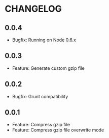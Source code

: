 # CHANGELOG

## 0.0.4
+ Bugfix: Running on Node 0.6.x

## 0.0.3
+ Feature: Generate custom gzip file

## 0.0.2
+ Bugfix: Grunt compatibility 

## 0.0.1
+ Feature: Compress gzip file
+ Feature: Compress gzip file overwrite mode
